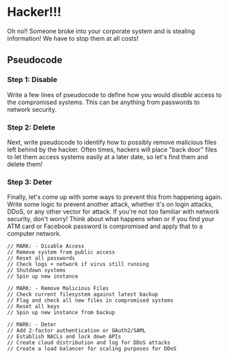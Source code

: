 # Hacker!!!

Oh no!! Someone broke into your corporate system and is stealing information! We have to stop them at all costs!

## Pseudocode

### Step 1: Disable

Write a few lines of pseudocode to define how you would _disable_ access to the compromised systems. This can be anything from passwords to network security.

### Step 2: Delete

Next, write pseudocode to identify how to possibly remove malicious files left behind by the hacker. Often times, hackers will place "back door" files to let them access systems easily at a later date, so let's find them and delete them!

### Step 3: Deter

Finally, let's come up with some ways to prevent this from happening again. Write some logic to prevent another attack, whether it's on login attacks, DDoS, or any other vector for attack. If you're not too familiar with network security, don't worry! Think about what happens when or if you find your ATM card or Facebook password is compromised and apply that to a computer network.

```
// MARK: - Disable Access
// Remove system from public access
// Reset all passwords
// Check logs + network if virus still running
// Shutdown systems
// Spin up new instance

// MARK: - Remove Malicious Files
// Check current filesystem against latest backup
// Flag and check all new files in compromised systems
// Reset all keys
// Spin up new instance from backup

// MARK: - Deter
// Add 2-factor authentication or OAuth2/SAML
// Establish NACLs and lock down APIs
// Create cloud distribution and log for DDoS attacks
// Create a load balancer for scaling purposes for DDoS
```
